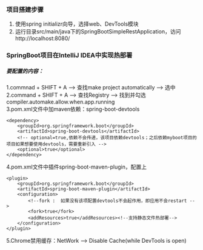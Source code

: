 ### 项目搭建步骤
1. 使用spring initializr向导，选择web、DevTools模块
2. 运行目录src/main/java下的SpringBootSimpleRestApplication，访问http://localhost:8080/

### SpringBoot项目在IntelliJ IDEA中实现热部署
##### 要配置的内容：  
1.commnad + SHIFT + A --> 查找make project automatically --> 选中  
2.command + SHIFT + A --> 查找Registry --> 找到并勾选compiler.automake.allow.when.app.running  
3.pom.xml文件中加maven依赖：spring-boot-devtools 
```
<dependency>
    <groupId>org.springframework.boot</groupId>
    <artifactId>spring-boot-devtools</artifactId>
    <!-- optional=true,依赖不会传递，该项目依赖devtools；之后依赖myboot项目的项目如果想要使用devtools，需要重新引入 -->
    <optional>true</optional>
</dependency>
``` 
4.pom.xml文件中插件spring-boot-maven-plugin，配置上  
```
<plugin>
    <groupId>org.springframework.boot</groupId>
    <artifactId>spring-boot-maven-plugin</artifactId>
    <configuration>
        <!--fork :  如果没有该项配置devtools不会起作用，即应用不会restart -->
        <fork>true</fork>
        <addResources>true</addResources><!--支持静态文件热部署-->
    </configuration>
</plugin>
```
5.Chrome禁用缓存：NetWork --> Disable Cache(while DevTools is open)